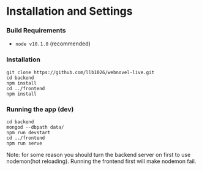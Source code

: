 # Installation and Settings

### Build Requirements

* `node v10.1.0` (recommended)

### Installation

    git clone https://github.com/llb1026/webnovel-live.git
    cd backend
    npm install
    cd ../frontend
    npm install

### Running the app (dev)

    cd backend
    mongod --dbpath data/
    npm run devstart
    cd ../frontend
    npm run serve

Note: for some reason you should turn the backend server on first to use nodemon(hot reloading). Running the frontend first will make nodemon fail.
